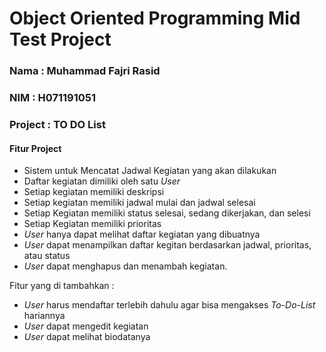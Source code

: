 # Object Oriented Programming Mid Test Project

### Nama    : Muhammad Fajri Rasid
### NIM     : H071191051
### Project : TO DO List

#### Fitur Project
- Sistem untuk Mencatat Jadwal Kegiatan yang akan dilakukan
- Daftar kegiatan dimiliki oleh satu *User*
- Setiap kegiatan memiliki deskripsi
- Setiap kegiatan memiliki jadwal mulai dan jadwal selesai
- Setiap Kegiatan memiliki status selesai, sedang dikerjakan, dan selesi
- Setiap Kegiatan memiliki prioritas
- *User* hanya dapat melihat daftar kegiatan yang dibuatnya
- *User* dapat menampilkan daftar kegitan berdasarkan jadwal, prioritas, atau status
- *User* dapat menghapus dan menambah kegiatan.

Fitur yang di tambahkan :
- *User* harus mendaftar terlebih dahulu agar bisa mengakses *To-Do-List* hariannya 
- *User* dapat mengedit kegiatan
- *User* dapat melihat biodatanya

